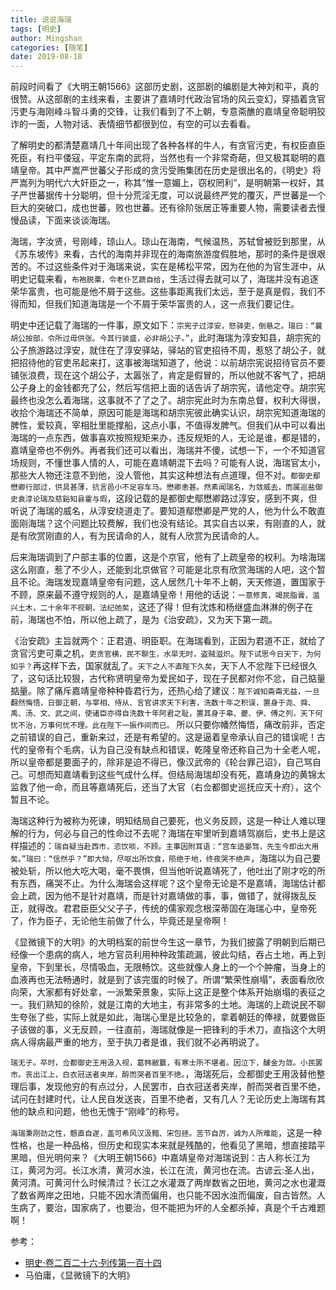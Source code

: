 ```yaml
---
title: 说说海瑞
tags: [明史]
author: Mingshan
categories: [随笔]
date: 2019-08-18
---
```


前段时间看了《大明王朝1566》这部历史剧，这部剧的编剧是大神刘和平，真的很赞。从这部剧的主线来看，主要讲了嘉靖时代政治官场的风云变幻，穿插着贪官污吏与海刚峰斗智斗勇的交锋，让我们看到了不上朝，专意斋醮的嘉靖皇帝聪明狡诈的一面，人物对话、表情细节都很到位，有空的可以去看看。

了解明史的都清楚嘉靖几十年间出现了各种各样的牛人，有贪官污吏，有权臣直臣死臣，有扫平倭寇，平定东南的武将，当然也有一个非常奇葩，但又极其聪明的嘉靖皇帝。其中严嵩严世蕃父子形成的贪污受贿集团在历史是很出名的，《明史》将严嵩列为明代六大奸臣之一，称其“惟一意媚上，窃权罔利”，是明朝第一权奸，其子严世蕃据传十分聪明，但十分荒淫无度，可以说最终严党的覆灭，严世蕃是一个巨大的突破口，成也世蕃，败也世蕃。还有徐阶张居正等重要人物，需要读者去慢慢品读，下面来谈谈海瑞。

<!-- more -->

海瑞，字汝贤，号刚峰，琼山人。琼山在海南，气候温热，苏轼曾被贬到那里，从《苏东坡传》来看，古代的海南并非现在的海南旅游度假胜地，那时的条件是很艰苦的。不过这些条件对于海瑞来说，实在是稀松平常，因为在他的为官生涯中，从明史记载来看，`布袍脱粟，令老仆艺蔬自给`，生活过得去就可以了，海瑞并没有追逐荣华富贵，也可能是他不屑于这些。这些事距离我们太远，至于是真是假，我们不得而知，但我们知道海瑞是一个不屑于荣华富贵的人，这一点我们要记住。

明史中还记载了海瑞的一件事，原文如下：`宗宪子过淳安，怒驿吏，倒悬之。瑞曰：“曩胡公按部，令所过毋供张。今其行装盛，必非胡公子。”`，此时海瑞为淳安知县，胡宗宪的公子旅游路过淳安，就住在了淳安驿站，驿站的官吏招待不周，惹怒了胡公子，就把招待他的官吏吊起来打，这事被海瑞知道了，他说：以前胡宗宪说招待官员不要铺张浪费，现在这个胡公子，太嚣张了，肯定是假冒的，所以他就不客气了，把胡公子身上的金钱都充了公，然后写信把上面的话告诉了胡宗宪，请他定夺。胡宗宪最终也没怎么着海瑞，这事就不了了之了。胡宗宪此时为东南总督，权利大得很，收拾个海瑞还不简单，原因可能是海瑞和胡宗宪彼此确实认识，胡宗宪知道海瑞的脾性，爱较真，宰相肚里能撑船，这点小事，不值得发脾气。但我们从中可以看出海瑞的一点东西，做事喜欢按照规矩来办，违反规矩的人，无论是谁，都是错的，嘉靖皇帝也不例外。再者我们还可以看出，海瑞并不傻，试想一下，一个不知道官场规则，不懂世事人情的人，可能在嘉靖朝混下去吗？可能有人说，海瑞官太小，那些大人物还注意不到他，没人管他，其实这种想法有点道理，但不对。`都御史鄢懋卿行部过，供具甚薄，抗言邑小不足容车马。懋卿恚甚。然素闻瑞名，为敛威去，而属巡盐御史袁淳论瑞及慈谿知县霍与瑕`，这段记载的是都御史鄢懋卿路过淳安，感到不爽，但听说了海瑞的威名，从淳安绕道走了。要知道鄢懋卿是严党的人，他为什么不敢直面刚海瑞？这个问题比较费解，我们也没有结论。其实自古以来，有刚直的人，就是有欣赏刚直的人，有为民请命的人，就有人欣赏为民请命的人。

后来海瑞调到了户部主事的位置，这是个京官，他有了上疏皇帝的权利。为啥海瑞这么刚直，惹了不少人，还能到北京做官？可能是北京有欣赏海瑞的人吧，这个暂且不论。海瑞发现嘉靖皇帝有问题，这人居然几十年不上朝，天天修道，置国家于不顾，原来最不遵守规则的人，是嘉靖皇帝！用他的话说：`一意修真，竭民脂膏，滥兴土木，二十余年不视朝，法纪弛矣`，这还了得！但有沈炼和杨继盛血淋淋的例子在前，海瑞也不怕，所以他上疏了，是为《治安疏》，又为天下第一疏。

《治安疏》主旨就两个：正君道、明臣职。在海瑞看到，正因为君道不正，就给了贪官污吏可乘之机，`吏贪官横，民不聊生，水旱无时，盗贼滋炽`。`陛下试思今日天下，为何如乎？`再这样下去，国家就乱了。`天下之人不直陛下久矣`，天下人不忿陛下已经很久了，这句话比较狠，古代称贤明皇帝为爱民如子，现在子民都对你不忿，自己掂量掂量。除了痛斥嘉靖皇帝种种昏君行为，还热心给了建议：`陛下诚知斋斋无益，一旦翻然悔悟，日御正朝，与宰相、侍从、言官讲求天下利害，洗数十年之积误，置身于尧、舜、禹、汤、文、武之间，使诸臣亦得自洗数十年阿君之耻，置其身于皋、夔、伊、傅之列，天下何忧不治，万事何忧不理。此在陛下一振作间而已。` 所以只要你幡然悔悟，痛改前非，否定之前错误的自己，重新来过，还是有希望的。这是逼着皇帝承认自己的错误呢！古代的皇帝有个毛病，认为自己没有缺点和错误，乾隆皇帝还称自己为十全老人呢，所以皇帝都是要面子的，除非是迫不得已，像汉武帝的《轮台罪己诏》，自己骂自己。可想而知嘉靖看到这些气成什么样。但结局海瑞却没有死，嘉靖身边的黄锦太监救了他一命，而且等嘉靖死后，还当了大官（右佥都御史巡抚应天十府），这个暂且不论。

海瑞这种行为被称为死谏，明知结局自己要死，也义务反顾，这是一种让人难以理解的行为，何必与自己的性命过不去呢？海瑞在牢里听到嘉靖驾崩后，史书上是这样描述的：`瑞自疑当赴西市，恣饮啖，不顾。主事因附耳语：“宫车适晏驾，先生今即出大用矣。”瑞曰：“信然乎？”即大恸，尽呕出所饮食，陨绝于地，终夜哭不绝声`，海瑞以为自己要被处斩，所以他大吃大喝，毫不畏惧，但当他听说嘉靖死了，他吐出了刚才吃的所有东西，痛哭不止。为什么海瑞会这样呢？这个皇帝无论是不是嘉靖，海瑞估计都会上疏，因为他不是针对嘉靖，而是针对嘉靖做的事，事，做错了，就得拨乱反正，就得改。君君臣臣父父子子，传统的儒家观念根深蒂固在海瑞心中，皇帝死了，作为臣子，无论他生前做了什么，毕竟还是皇帝啊！

《显微镜下的大明》的大明档案的前世今生这一章节，为我们披露了明朝到后期已经像一个患病的病人，地方官员利用种种政策疏漏，彼此勾结，吞占土地，再上到皇帝，下到里长，尽情吸血，无限畅饮。这些就像人身上的一个个肿瘤，当身上的血液再也无法畅通时，就是到了该完蛋的时候了。所谓“繁荣性崩塌”，表面看欣欣向荣，大家都有好处拿，一派繁荣景象，实际上这正是整个体系开始崩塌的表征之一。我们熟知的徐阶，就是江南的大地主，有非常多的土地。海瑞的上疏说民不聊生夸张了些，实际上就是如此，海瑞心里是比较急的，拿着朝廷的俸禄，就要做臣子该做的事，义无反顾，一往直前，海瑞就像是一把锋利的手术刀，直指这个大明病人得病最严重的地方，至于执刀者是谁，我们就不必再明说了。

`瑞无子。卒时，佥都御史王用汲入视，葛帏敝籝，有寒士所不堪者。因泣下，醵金为敛。小民罢市。丧出江上，白衣冠送者夹岸，酹而哭者百里不绝。`，海瑞死后，佥都御史王用汲替他整理后事，发现他穷的有点过分，人民罢市，白衣冠送者夹岸，酹而哭者百里不绝，试问在封建时代，让人民自发送丧，百里不绝者，又有几人？无论历史上海瑞有其他的缺点和问题，他也无愧于“刚峰”的称号。

`海瑞秉刚劲之性，戆直自遂，盖可希风汉汲黯、宋包拯。苦节自厉，诚为人所难能`，这是一种性格，也是一种品格，但历史和现实本来就是残酷的，他看见了黑暗，想直接踏平黑暗，但光明何来？《大明王朝1566》中嘉靖皇帝对海瑞说到：古人称长江为江，黄河为河。长江水清，黄河水浊，长江在流，黄河也在流。古谚云:圣人出，黄河清。可黄河什么时候清过？长江之水灌溉了两岸数省之田地，黄河之水也灌溉了数省两岸之田地，只能不因水清而偏用，也只能不因水浊而偏废，自古皆然。人生病了，要治，国家病了，也要治，但不能把为坏的人全都杀掉，真是个千古难题啊！

参考：

- [明史·卷二百二十六·列传第一百十四](http://www.shicimingju.com/book/mingshi/226.html)
- 马伯庸，《显微镜下的大明》